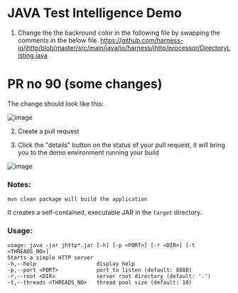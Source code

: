   
# JAVA Test Intelligence Demo
1. Change the the backround color in the following file by swapping the comments in the below file.
https://github.com/harness-io/jhttp/blob/master/src/main/java/io/harness/jhttp/processor/DirectoryListing.java


# PR no 90 (some changes)



The change should look like this:



![image](https://user-images.githubusercontent.com/63068621/128278014-1b9beeb7-2f9d-4a23-9c3f-0e02a3905739.png)

2. Create a pull request



3. Click the "details" button on the status of your pull request, it will bring you to the demo environment running your build

![image](https://user-images.githubusercontent.com/63068621/128278704-331b7ab3-1404-4c61-a53c-507513ca4f90.png)


### Notes:

    mvn clean package will build the application
 
It creates a self-contained, executable JAR in the `target` directory.

### Usage:

    usage: java -jar jhttp*.jar [-h] [-p <PORT>] [-r <DIR>] [-t <THREADS_NO>]
    Starts a simple HTTP server
    -h,--help                   display help
    -p,--port <PORT>            port to listen (default: 8888)
    -r,--root <DIR>             server root directory (default: '.')
    -t,--threads <THREADS_NO>   thread pool size (default: 10)
 
